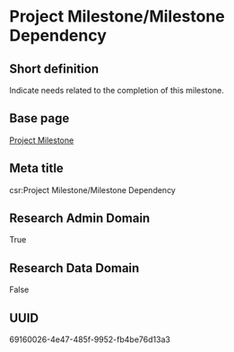 # Project Milestone/Milestone Dependency
## Short definition
Indicate needs related to the completion of this milestone.
## Base page
[Project Milestone](https://github.com/EuroCRIS/CASRAI-Dictionairies/blob/main/Objects/Project%20Milestone.md)
## Meta title
csr:Project Milestone/Milestone Dependency
## Research Admin Domain
True
## Research Data Domain
False
## UUID
69160026-4e47-485f-9952-fb4be76d13a3
